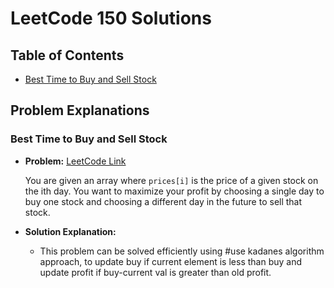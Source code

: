 # LeetCode 150 Solutions

## Table of Contents
- [Best Time to Buy and Sell Stock](LeetCode/BestTimeToBuyAndSellStock)

## Problem Explanations

### Best Time to Buy and Sell Stock

- **Problem:** [LeetCode Link](https://leetcode.com/problems/best-time-to-buy-and-sell-stock/)

  You are given an array where `prices[i]` is the price of a given stock on the ith day. You want to maximize your profit by choosing a single day to buy one stock and choosing a different day in the future to sell that stock.

- **Solution Explanation:**
  - This problem can be solved efficiently using #use kadanes algorithm approach, to update buy if current element is less than buy and update profit if buy-current val is greater than old profit.
